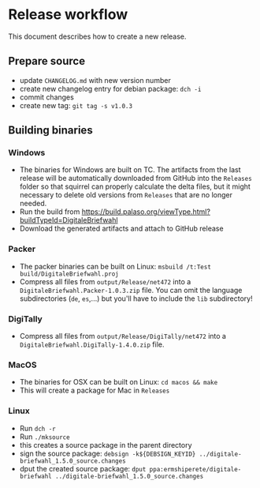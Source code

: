 # Release workflow

This document describes how to create a new release.

## Prepare source

- update `CHANGELOG.md` with new version number
- create new changelog entry for debian package: `dch -i`
- commit changes
- create new tag: `git tag -s v1.0.3`

## Building binaries

### Windows

- The binaries for Windows are built on TC. The artifacts from the last release
  will be automatically downloaded from GitHub into the `Releases` folder so
  that squirrel can properly calculate the delta files, but it might necessary
  to delete old versions from `Releases` that are no longer needed.
- Run the build from https://build.palaso.org/viewType.html?buildTypeId=DigitaleBriefwahl
- Download the generated artifacts and attach to GitHub release

### Packer

- The packer binaries can be built on Linux: `msbuild /t:Test build/DigitaleBriefwahl.proj`
- Compress all files from `output/Release/net472` into a `DigitaleBriefwahl.Packer-1.0.3.zip` file.
  You can omit the language subdirectories (`de`, `es`,...) but you'll have to include the
  `lib` subdirectory!

### DigiTally

- Compress all files from `output/Release/DigiTally/net472` into a
  `DigitaleBriefwahl.DigiTally-1.4.0.zip` file.

### MacOS

- The binaries for OSX can be built on Linux: `cd macos && make`
- This will create a package for Mac in `Releases`

### Linux

- Run `dch -r`
- Run `./mksource`
- this creates a source package in the parent directory
- sign the source package: `debsign -k${DEBSIGN_KEYID} ../digitale-briefwahl_1.5.0_source.changes`
- dput the created source package:
  `dput ppa:ermshiperete/digitale-briefwahl ../digitale-briefwahl_1.5.0_source.changes`
